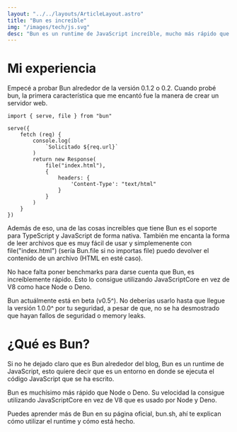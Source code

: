 ```yaml
---
layout: "../../layouts/ArticleLayout.astro"
title: "Bun es increíble"
img: "/images/tech/js.svg"
desc: "Bun es un runtime de JavaScript increíble, mucho más rápido que Node o Deno. En este artículo te diré mi experiencia con el runtime y dónde puedes encontrar toda su información."
---
```

# Mi experiencia
Empecé a probar Bun alrededor de la versión 0.1.2 o 0.2. Cuando probé bun, la primera característica que me encantó fue la manera de crear un servidor web.
```
import { serve, file } from "bun"

serve({
    fetch (req) {
        console.log(
            `Solicitado ${req.url}`
        )
        return new Response(
            file("index.html"), 
            {
                headers: {
                    'Content-Type': "text/html"
                }
            }
        )
    }
})
```
Además de eso, una de las cosas increíbles que tiene Bun es el soporte para TypeScript y JavaScript de forma nativa. También me encanta la forma de leer archivos que es muy fácil de usar y simplemenente con file("index.html") (sería Bun.file si no importas file) puedo devolver el contenido de un archivo (HTML en esté caso).

No hace falta poner benchmarks para darse cuenta que Bun, es increíblemente rápido. Esto lo consigue utilizando JavaScriptCore en vez de V8 como hace Node o Deno.

Bun actuálmente está en beta (v0.5^). No deberías usarlo hasta que llegue la versión 1.0.0^ por tu seguridad, a pesar de que, no se ha desmostrado que hayan fallos de seguridad o memory leaks.
# ¿Qué es Bun?
Si no he dejado claro que es Bun alrededor del blog, Bun es un runtime de JavaScript, esto quiere decir que es un entorno en donde se ejecuta el código JavaScript que se ha escrito.

Bun es muchísimo más rápido que Node o Deno. Su velocidad la consigue utilizando JavaScriptCore en vez de V8 que es usado por Node y Deno.

Puedes aprender más de Bun en su página oficial, bun.sh, ahí te explican cómo utilizar el runtime y cómo está hecho.